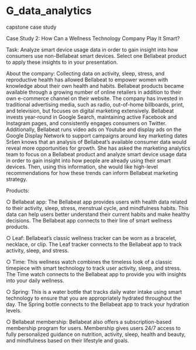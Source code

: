 # G_data_analytics
capstone case study

Case Study 2: How Can a Wellness Technology
Company Play It Smart?

Task: 
Analyze smart device usage data in order to gain insight into how consumers use non-Bellabeat smart
devices. 
Select one Bellabeat product to apply these insights to in your presentation. 



About the company:
Collecting data on activity, sleep, stress, and reproductive health has allowed Bellabeat to empower women with
knowledge about their own health and habits. 
Bellabeat products became available through a growing number of online retailers in addition to their own e-commerce channel on their website. 
The company
has invested in traditional advertising media, such as radio, out-of-home billboards, print, and television, but focuses on digital
marketing extensively. Bellabeat invests year-round in Google Search, maintaining active Facebook and Instagram pages, and
consistently engages consumers on Twitter. Additionally, Bellabeat runs video ads on Youtube and display ads on the Google
Display Network to support campaigns around key marketing dates
Sršen knows that an analysis of Bellabeat’s available consumer data would reveal more opportunities for growth. She has
asked the marketing analytics team to focus on a Bellabeat product and analyze smart device usage data in order to gain
insight into how people are already using their smart devices. Then, using this information, she would like high-level
recommendations for how these trends can inform Bellabeat marketing strategy.


Products:

○ Bellabeat app: The Bellabeat app provides users with health data related to their activity, sleep, stress,
menstrual cycle, and mindfulness habits. This data can help users better understand their current habits and
make healthy decisions. The Bellabeat app connects to their line of smart wellness products.

○ Leaf: Bellabeat’s classic wellness tracker can be worn as a bracelet, necklace, or clip. The Leaf tracker connects
to the Bellabeat app to track activity, sleep, and stress.

○ Time: This wellness watch combines the timeless look of a classic timepiece with smart technology to track user
activity, sleep, and stress. The Time watch connects to the Bellabeat app to provide you with insights into your
daily wellness.

○ Spring: This is a water bottle that tracks daily water intake using smart technology to ensure that you are
appropriately hydrated throughout the day. The Spring bottle connects to the Bellabeat app to track your
hydration levels.

○ Bellabeat membership: Bellabeat also offers a subscription-based membership program for users.
Membership gives users 24/7 access to fully personalized guidance on nutrition, activity, sleep, health and
beauty, and mindfulness based on their lifestyle and goals.


